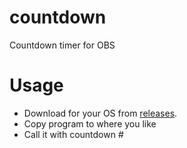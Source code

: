 # countdown
Countdown timer for OBS

# Usage
- Download for your OS from [releases](github.com/xackery/countdown/releases/).
- Copy program to where you like
- Call it with countdown #